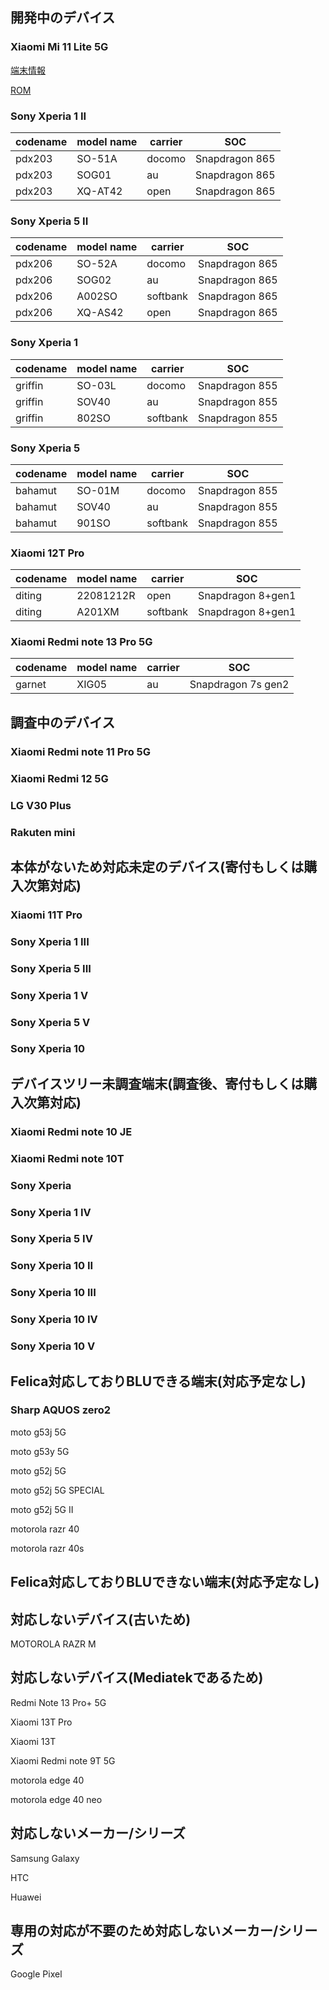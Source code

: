 ## 開発中のデバイス

### Xiaomi Mi 11 Lite 5G

[端末情報](devices/xiaomi_renoir.md)

[ROM](https://sourceforge.net/projects/felica-droid/files/ROM/Xiaomi/renoir/)

### Sony Xperia 1 II

| codename | model name | carrier | SOC | 
| ---- | ---- | ---- | ---- |
| pdx203 | SO-51A  | docomo | Snapdragon 865 | 
| pdx203 | SOG01  | au | Snapdragon 865 | 
| pdx203 | XQ-AT42  | open | Snapdragon 865 | 

### Sony Xperia 5 II

| codename | model name | carrier | SOC | 
| ---- | ---- | ---- | ---- |
| pdx206 | SO-52A  | docomo | Snapdragon 865 | 
| pdx206 | SOG02  | au | Snapdragon 865 | 
| pdx206 | A002SO  | softbank | Snapdragon 865 | 
| pdx206 | XQ-AS42  | open | Snapdragon 865 | 

### Sony Xperia 1

| codename | model name | carrier | SOC | 
| ---- | ---- | ---- | ---- |
| griffin | SO-03L  | docomo | Snapdragon 855 | 
| griffin | SOV40  | au | Snapdragon 855 | 
| griffin | 802SO  | softbank | Snapdragon 855 | 

### Sony Xperia 5

| codename | model name | carrier | SOC | 
| ---- | ---- | ---- | ---- |
| bahamut | SO-01M  | docomo | Snapdragon 855 | 
| bahamut | SOV40  | au | Snapdragon 855 | 
| bahamut | 901SO  | softbank | Snapdragon 855 | 

### Xiaomi 12T Pro

| codename | model name | carrier | SOC | 
| ---- | ---- | ---- | ---- |
| diting | 22081212R   | open | Snapdragon 8+gen1 | 
| diting | A201XM  | softbank | Snapdragon 8+gen1 | 

### Xiaomi Redmi note 13 Pro 5G

| codename | model name | carrier | SOC | 
| ---- | ---- | ---- | ---- |
| garnet | XIG05   | au | Snapdragon 7s gen2 | 

## 調査中のデバイス


### Xiaomi Redmi note 11 Pro 5G

### Xiaomi Redmi 12 5G

### LG V30 Plus

### Rakuten mini

## 本体がないため対応未定のデバイス(寄付もしくは購入次第対応)


### Xiaomi 11T Pro

### Sony Xperia 1 III

### Sony Xperia 5 III

### Sony Xperia 1 V

### Sony Xperia 5 V

### Sony Xperia 10

## デバイスツリー未調査端末(調査後、寄付もしくは購入次第対応)

### Xiaomi Redmi note 10 JE

### Xiaomi Redmi note 10T

### Sony Xperia 

### Sony Xperia 1 IV

### Sony Xperia 5 IV

### Sony Xperia 10 II

### Sony Xperia 10 III

### Sony Xperia 10 IV

### Sony Xperia 10 V


## Felica対応しておりBLUできる端末(対応予定なし)

### Sharp AQUOS zero2

moto g53j 5G

moto g53y 5G

moto g52j 5G

moto g52j 5G SPECIAL

moto g52j 5G II

motorola razr 40 

motorola razr 40s

## Felica対応しておりBLUできない端末(対応予定なし)


## 対応しないデバイス(古いため)

MOTOROLA RAZR M

## 対応しないデバイス(Mediatekであるため)

Redmi Note 13 Pro+ 5G

Xiaomi 13T Pro

Xiaomi 13T

Xiaomi Redmi note 9T 5G

motorola edge 40

motorola edge 40 neo

## 対応しないメーカー/シリーズ

Samsung Galaxy

HTC

Huawei

## 専用の対応が不要のため対応しないメーカー/シリーズ

Google Pixel
